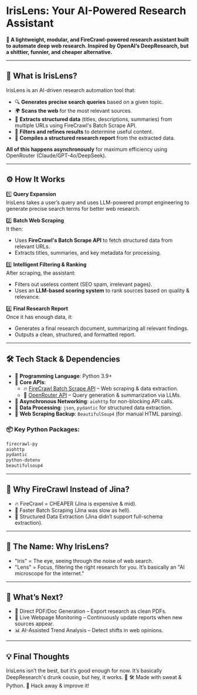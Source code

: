 # IrisLens: Your AI-Powered Research Assistant

**🚀 A lightweight, modular, and FireCrawl-powered research assistant built to automate deep web research. Inspired by OpenAI’s DeepResearch, but a shittier, funnier, and cheaper alternative.**

---

## 🧠 What is IrisLens?

IrisLens is an AI-driven research automation tool that:

- 🔍 **Generates precise search queries** based on a given topic.
- 🌍 **Scans the web** for the most relevant sources.
- 📄 **Extracts structured data** (titles, descriptions, summaries) from multiple URLs using FireCrawl's Batch Scrape API.
- 🤖 **Filters and refines results** to determine useful content.
- 📝 **Compiles a structured research report** from the extracted data.

**All of this happens asynchronously** for maximum efficiency using OpenRouter (Claude/GPT-4o/DeepSeek).

---

## ⚙️ How It Works

1️⃣ **Query Expansion**  
IrisLens takes a user’s query and uses LLM-powered prompt engineering to generate precise search terms for better web research.

2️⃣ **Batch Web Scraping**  
It then:  
- Uses **FireCrawl's Batch Scrape API** to fetch structured data from relevant URLs.  
- Extracts titles, summaries, and key metadata for processing.

3️⃣ **Intelligent Filtering & Ranking**  
After scraping, the assistant:  
- Filters out useless content (SEO spam, irrelevant pages).  
- Uses an **LLM-based scoring system** to rank sources based on quality & relevance.

4️⃣ **Final Research Report**  
Once it has enough data, it:  
- Generates a final research document, summarizing all relevant findings.  
- Outputs a clean, structured, and formatted report.

---

## 🛠️ Tech Stack & Dependencies

- 🔹 **Programming Language**: Python 3.9+  
- 🔹 **Core APIs**:  
  - 🔥 [FireCrawl Batch Scrape API](https://firecrawl.ai) – Web scraping & data extraction.  
  - 🧠 [OpenRouter API](https://openrouter.ai) – Query generation & summarization via LLMs.  
- 🔹 **Asynchronous Networking**: `aiohttp` for non-blocking API calls.  
- 🔹 **Data Processing**: `json`, `pydantic` for structured data extraction.  
- 🔹 **Web Scraping Backup**: `BeautifulSoup4` (for manual HTML parsing).  

### 📦 Key Python Packages:
```bash
firecrawl-py
aiohttp
pydantic
python-dotenv
beautifulsoup4
```

---
## 📌 Why FireCrawl Instead of Jina?
- 🔥 FireCrawl = CHEAPER (Jina is expensive & mid).
- 🚀 Faster Batch Scraping (Jina was slow as hell).
- 💾 Structured Data Extraction (Jina didn’t support full-schema extraction).
---
## 🤖 The Name: Why IrisLens?
- "Iris" = The eye, seeing through the noise of web search.
- "Lens" = Focus, filtering the right research for you.
It’s basically an "AI microscope for the internet."
---
## 🚀 What’s Next?
- 🔗 Direct PDF/Doc Generation – Export research as clean PDFs.
- 🛜 Live Webpage Monitoring – Continuously update reports when new sources appear.
- 📊 AI-Assisted Trend Analysis – Detect shifts in web opinions.
---
## 💡 Final Thoughts
IrisLens isn’t the best, but it’s good enough for now. It’s basically DeepResearch's drunk cousin, but hey, it works. 🎯
🛠️ Made with sweat & Python.
🐍 Hack away & improve it!

